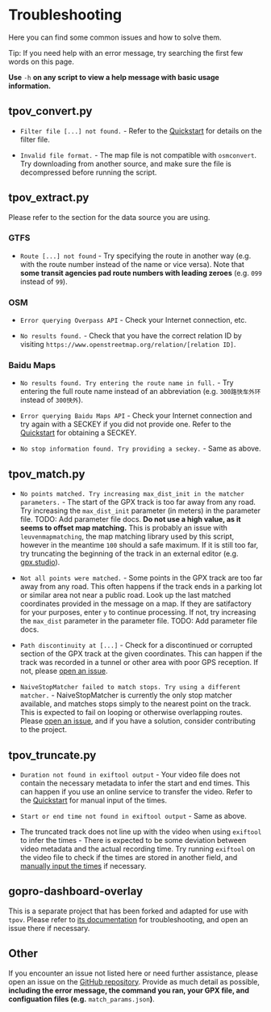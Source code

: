 # Troubleshooting

Here you can find some common issues and how to solve them.

Tip: If you need help with an error message, try searching the first few words on this page.

**Use** `-h` **on any script to view a help message with basic usage information.**

## tpov_convert.py

- `Filter file [...] not found.` - Refer to the [Quickstart](quickstart.md#downloading-the-map) for details on the filter file.

- `Invalid file format.` - The map file is not compatible with `osmconvert`. Try downloading from another source, and make sure the file is decompressed before running the script.

## tpov_extract.py

Please refer to the section for the data source you are using.

### GTFS

- `Route [...] not found` - Try specifying the route in another way (e.g. with the route number instead of the name or vice versa). Note that **some transit agencies pad route numbers with leading zeroes** (e.g. `099` instead of `99`).

### OSM

- `Error querying Overpass API` - Check your Internet connection, etc.

- `No results found.` - Check that you have the correct relation ID by visiting `https://www.openstreetmap.org/relation/[relation ID]`.

### Baidu Maps

- `No results found. Try entering the route name in full.` - Try entering the full route name instead of an abbreviation (e.g. `300路快车外环` instead of `300快外`).

- `Error querying Baidu Maps API` - Check your Internet connection and try again with a SECKEY if you did not provide one. Refer to the [Quickstart](quickstart.md#baidu-maps) for obtaining a SECKEY.

- `No stop information found. Try providing a seckey.` - Same as above.

## tpov_match.py

- `No points matched. Try increasing max_dist_init in the matcher parameters.` - The start of the GPX track is too far away from any road. Try increasing the `max_dist_init` parameter (in meters) in the parameter file. TODO: Add parameter file docs. **Do not use a high value, as it seems to offset map matching.** This is probably an issue with `leuvenmapmatching`, the map matching library used by this script, however in the meantime `100` should a safe maximum. If it is still too far, try truncating the beginning of the track in an external editor (e.g. [gpx.studio](https://gpx.studio/)).

- `Not all points were matched.` - Some points in the GPX track are too far away from any road. This often happens if the track ends in a parking lot or similar area not near a public road. Look up the last matched coordinates provided in the message on a map. If they are satifactory for your purposes, enter `y` to continue processing. If not, try increasing the `max_dist` parameter in the parameter file. TODO: Add parameter file docs.

- `Path discontinuity at [...]` - Check for a discontinued or corrupted section of the GPX track at the given coordinates. This can happen if the track was recorded in a tunnel or other area with poor GPS reception. If not, please [open an issue](#other).

- `NaiveStopMatcher failed to match stops. Try using a different matcher.` - NaiveStopMatcher is currently the only stop matcher available, and matches stops simply to the nearest point on the track. This is expected to fail on looping or otherwise overlapping routes. Please [open an issue](#other), and if you have a solution, consider contributing to the project.

## tpov_truncate.py

- `Duration not found in exiftool output` - Your video file does not contain the necessary metadata to infer the start and end times. This can happen if you use an online service to transfer the video. Refer to the [Quickstart](quickstart.md#matching-and-truncating-the-gps-track) for manual input of the times.

- `Start or end time not found in exiftool output` - Same as above.

- The truncated track does not line up with the video when using `exiftool` to infer the times - There is expected to be some deviation between video metadata and the actual recording time. Try running `exiftool` on the video file to check if the times are stored in another field, and [manually input the times](quickstart.md#matching-and-truncating-the-gps-track) if necessary.

## gopro-dashboard-overlay

This is a separate project that has been forked and adapted for use with `tpov`. Please refer to [its documentation]("https://github.com/CyrilSLi/gopro-dashboard-overlay/tree/main/docs") for troubleshooting, and open an issue there if necessary.

## Other

If you encounter an issue not listed here or need further assistance, please open an issue on the [GitHub repository](https://github.com/CyrilSLi/tpov). Provide as much detail as possible, **including the error message, the command you ran, your GPX file, and configuation files (e.g.** `match_params.json`**)**.